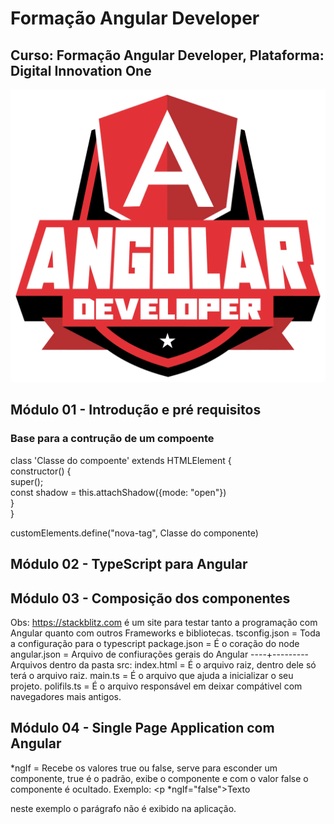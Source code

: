 # Formação Angular Developer
## Curso: Formação Angular Developer, Plataforma: Digital Innovation One
![imagem](/Imagens/Logo-Angular-Developer.webp)

## Módulo 01 - Introdução e pré requisitos

### Base para a contrução de um compoente

class 'Classe do compoente' extends HTMLElement { \
    constructor() {  \
      super();     \
      const shadow = this.attachShadow({mode: "open"})  \
    }  
}   

customElements.define("nova-tag", Classe do componente)  

## Módulo 02 - TypeScript para Angular
## Módulo 03 - Composição dos componentes
Obs: https://stackblitz.com é um site para testar tanto a programação com Angular quanto com outros Frameworks e bibliotecas.
tsconfig.json = Toda a configuração para o typescript
package.json = É o coração do node
angular.json = Arquivo de confiurações gerais do Angular
----+---------
Arquivos dentro da pasta src:
index.html = É o arquivo raiz, dentro dele só terá o arquivo raiz.
main.ts = É o arquivo que ajuda a inicializar o seu projeto.
polifils.ts = É o arquivo responsável em deixar compátivel com navegadores mais antigos.

## Módulo 04 - Single Page Application com Angular
*ngIf = Recebe os valores true ou false, serve para esconder um componente, true é o padrão, exibe o componente e com o valor false o componente é ocultado. Exemplo: <p *ngIf="false">Texto</p> neste exemplo o parágrafo não é exibido na aplicação.

